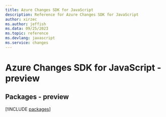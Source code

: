 ```yaml
---
title: Azure Changes SDK for JavaScript
description: Reference for Azure Changes SDK for JavaScript
author: xirzec
ms.author: jeffish
ms.data: 09/25/2023
ms.topic: reference
ms.devlang: javascript
ms.service: changes
---
```

# Azure Changes SDK for JavaScript - preview
## Packages - preview
[!INCLUDE [packages](changes-index.md)]